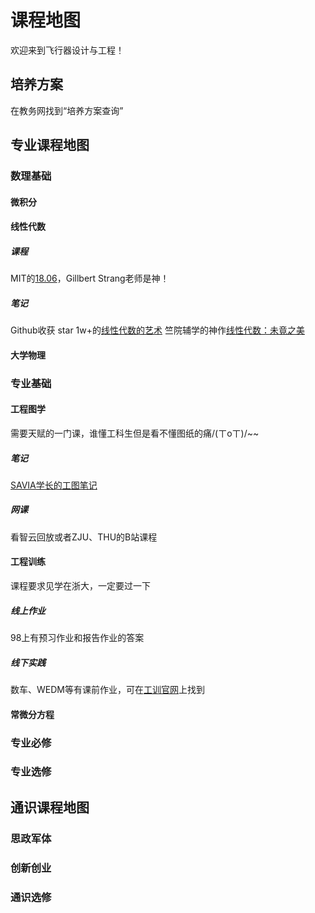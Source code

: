 # 课程地图
欢迎来到飞行器设计与工程！
## 培养方案
在教务网找到“培养方案查询”

## 专业课程地图
### 数理基础
#### 微积分
#### 线性代数
##### 课程
MIT的[18.06](https://ocw.mit.edu/courses/18-06sc-linear-algebra-fall-2011/pages/syllabus/)，Gillbert Strang老师是神！
##### 笔记
Github收获 star 1w+的[线性代数的艺术](https://github.com/kenjihiranabe/The-Art-of-Linear-Algebra)
竺院辅学的神作[线性代数：未竟之美](https://ckc-agc.bowling233.top/lalu/)
#### 大学物理
### 专业基础
#### 工程图学
需要天赋的一门课，谁懂工科生但是看不懂图纸的痛/(ㄒoㄒ)/~~
##### 笔记
[SAVIA学长的工图笔记](https://savia7582.github.io/Exterior/Engineering/%E5%B7%A5%E7%A8%8B%E5%9B%BE%E5%AD%A6/)
##### 网课
看智云回放或者ZJU、THU的B站课程
#### 工程训练
课程要求见学在浙大，一定要过一下
##### 线上作业
98上有预习作业和报告作业的答案
##### 线下实践
数车、WEDM等有课前作业，可在[工训官网](http://etc.zju.edu.cn/cy-zju-home/home)上找到
#### 常微分方程
### 专业必修
### 专业选修
## 通识课程地图
### 思政军体
### 创新创业
### 通识选修